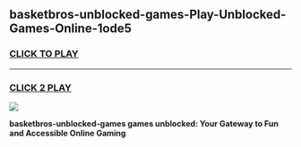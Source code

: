 
## basketbros-unblocked-games-Play-Unblocked-Games-Online-1ode5
<h3>
<a href="https://premium76.site?title=basketbros-unblocked-games&ref=24A">CLICK TO PLAY</a></h3>
<hr>

<h3>
<a href="https://premium76.site?title=basketbros-unblocked-games&ref=24A">CLICK 2 PLAY</a>
  
</h3>

<a href="https://premium76.site?title=basketbros-unblocked-games&ref=24A"><img src="https://clearcache.store/games.png"></a>


**basketbros-unblocked-games games unblocked: Your Gateway to Fun and Accessible Online Gaming**
